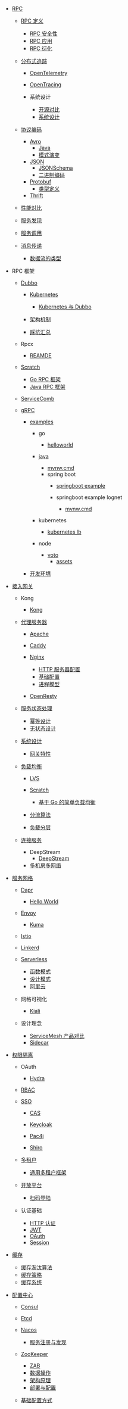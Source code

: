   - [RPC](/RPC/README.md)
    - [RPC 定义](/RPC/RPC%20定义/README.md)
      - [RPC 安全性](/RPC/RPC%20定义/RPC%20安全性.md)
      - [RPC 应用](/RPC/RPC%20定义/RPC%20应用.md)
      - [RPC 衍化](/RPC/RPC%20定义/RPC%20衍化.md)
    - [分布式追踪](/RPC/分布式追踪/README.md)
      - [OpenTelemetry](/RPC/分布式追踪/OpenTelemetry/README.md)
        
      - [OpenTracing](/RPC/分布式追踪/OpenTracing/README.md)
        
      - 系统设计
        - [开源对比](/RPC/分布式追踪/系统设计/开源对比.md)
        - [系统设计](/RPC/分布式追踪/系统设计/系统设计.md)
    - [协议编码](/RPC/协议编码/README.md)
      - [Avro](/RPC/协议编码/Avro/README.md)
        - [Java](/RPC/协议编码/Avro/Java.md)
        - [模式演变](/RPC/协议编码/Avro/模式演变.md)
      - [JSON](/RPC/协议编码/JSON/README.md)
        - [JSONSchema](/RPC/协议编码/JSON/JSONSchema.md)
        - [二进制编码](/RPC/协议编码/JSON/二进制编码.md)
      - [Protobuf](/RPC/协议编码/Protobuf/README.md)
        - [类型定义](/RPC/协议编码/Protobuf/类型定义.md)
      - [Thrift](/RPC/协议编码/Thrift/README.md)
        
    - [性能对比](/RPC/性能对比.md)
    - [服务发现](/RPC/服务发现/README.md)
      
    - [服务调用](/RPC/服务调用/README.md)
      
    - [消息传递](/RPC/消息传递/README.md)
      - [数据流的类型](/RPC/消息传递/数据流的类型.md)
  - RPC 框架
    - [Dubbo](/RPC%20框架/Dubbo/README.md)
      - [Kubernetes](/RPC%20框架/Dubbo/Kubernetes/README.md)
        - [Kubernetes 与 Dubbo](/RPC%20框架/Dubbo/Kubernetes/Kubernetes%20与%20Dubbo.md)
      - [架构机制](/RPC%20框架/Dubbo/架构机制/README.md)
        
      - [踩坑汇总](/RPC%20框架/Dubbo/踩坑汇总.md)
    - Rpcx
      - [REAMDE](/RPC%20框架/Rpcx/REAMDE.md)
    - [Scratch](/RPC%20框架/Scratch/README.md)
      - [Go RPC 框架](/RPC%20框架/Scratch/Go%20RPC%20框架.md)
      - [Java RPC 框架](/RPC%20框架/Scratch/Java%20RPC%20框架.md)
    - [ServiceComb](/RPC%20框架/ServiceComb/README.md)
      
    - [gRPC](/RPC%20框架/gRPC/README.md)
      - [examples](/RPC%20框架/gRPC/examples/README.md)
        - go
          - [helloworld](/RPC%20框架/gRPC/examples/go/helloworld/README.md)
            
        - [java](/RPC%20框架/gRPC/examples/java/README.md)
          - [mvnw.cmd](/RPC%20框架/gRPC/examples/java/mvnw.cmd)
          - spring boot
            - [springboot example](/RPC%20框架/gRPC/examples/java/spring-boot/springboot-example/README.md)
              
            - springboot example lognet
              - [mvnw.cmd](/RPC%20框架/gRPC/examples/java/spring-boot/springboot-example-lognet/mvnw.cmd)
        - kubernetes
          - [kubernetes lb](/RPC%20框架/gRPC/examples/kubernetes/kubernetes-lb/README.md)
            
        - node
          - [voto](/RPC%20框架/gRPC/examples/node/voto/README.md)
            - [assets](/RPC%20框架/gRPC/examples/node/voto/assets/README.md)
              
      - [开发环境](/RPC%20框架/gRPC/开发环境.md)
  - [接入网关](/接入网关/README.md)
    - Kong
      - [Kong](/接入网关/Kong/Kong.md)
    - [代理服务器](/接入网关/代理服务器/README.md)
      - [Apache](/接入网关/代理服务器/Apache/README.md)
        
      - [Caddy](/接入网关/代理服务器/Caddy/README.md)
        
      - [Nginx](/接入网关/代理服务器/Nginx/README.md)
        - [HTTP 服务器配置](/接入网关/代理服务器/Nginx/HTTP%20服务器配置.md)
        - [基础配置](/接入网关/代理服务器/Nginx/基础配置.md)
        - [进程模型](/接入网关/代理服务器/Nginx/进程模型.md)
      - [OpenResty](/接入网关/代理服务器/OpenResty/README.md)
        
    - [服务状态处理](/接入网关/服务状态处理/README.md)
      - [幂等设计](/接入网关/服务状态处理/幂等设计.md)
      - [无状态设计](/接入网关/服务状态处理/无状态设计.md)
    - [系统设计](/接入网关/系统设计/README.md)
      - [网关特性](/接入网关/系统设计/网关特性.md)
    - [负载均衡](/接入网关/负载均衡/README.md)
      - [LVS](/接入网关/负载均衡/LVS/README.md)
        
      - [Scratch](/接入网关/负载均衡/Scratch/README.md)
        - [基于 Go 的简单负载均衡](/接入网关/负载均衡/Scratch/基于%20Go%20的简单负载均衡.md)
      - [分流算法](/接入网关/负载均衡/分流算法.md)
      - [负载分层](/接入网关/负载均衡/负载分层.md)
    - [连接服务](/接入网关/连接服务/README.md)
      - DeepStream
        - [DeepStream](/接入网关/连接服务/DeepStream/DeepStream.md)
      - [多机房多网络](/接入网关/连接服务/多机房多网络.md)
  - [服务网格](/服务网格/README.md)
    - [Dapr](/服务网格/Dapr/README.md)
      - [Hello World](/服务网格/Dapr/Hello%20World.md)
    - [Envoy](/服务网格/Envoy/README.md)
      - [Kuma](/服务网格/Envoy/Kuma/README.md)
        
    - [Istio](/服务网格/Istio/README.md)
      
    - [Linkerd](/服务网格/Linkerd/README.md)
      
    - [Serverless](/服务网格/Serverless/README.md)
      - [函数模式](/服务网格/Serverless/函数模式.md)
      - [设计模式](/服务网格/Serverless/设计模式.md)
      - [阿里云](/服务网格/Serverless/阿里云.md)
    - 网格可视化
      - [Kiali](/服务网格/网格可视化/Kiali/README.md)
        
    - 设计理念
      - [ServiceMesh 产品对比](/服务网格/设计理念/ServiceMesh%20产品对比.md)
      - [Sidecar](/服务网格/设计理念/Sidecar.md)
  - [权限隔离](/权限隔离/README.md)
    - OAuth
      - [Hydra](/权限隔离/OAuth/Hydra/README.md)
        
    - [RBAC](/权限隔离/RBAC/README.md)
      
    - [SSO](/权限隔离/SSO/README.md)
      - [CAS](/权限隔离/SSO/CAS/README.md)
        
      - [Keycloak](/权限隔离/SSO/Keycloak/README.md)
        
      - [Pac4j](/权限隔离/SSO/Pac4j/README.md)
        
      - [Shiro](/权限隔离/SSO/Shiro/README.md)
        
    - [多租户](/权限隔离/多租户/README.md)
      - [通用多租户框架](/权限隔离/多租户/通用多租户框架.md)
    - [开放平台](/权限隔离/开放平台/README.md)
      - [扫码登陆](/权限隔离/开放平台/扫码登陆.md)
    - 认证基础
      - [HTTP 认证](/权限隔离/认证基础/HTTP%20认证.md)
      - [JWT](/权限隔离/认证基础/JWT.md)
      - [OAuth](/权限隔离/认证基础/OAuth.md)
      - [Session](/权限隔离/认证基础/Session.md)
  - [缓存](/缓存/README.md)
    - [缓存淘汰算法](/缓存/缓存淘汰算法.md)
    - [缓存策略](/缓存/缓存策略.md)
    - [缓存系统](/缓存/缓存系统/README.md)
      
  - [配置中心](/配置中心/README.md)
    - [Consul](/配置中心/Consul/README.md)
      
    - [Etcd](/配置中心/Etcd/README.md)
      
    - [Nacos](/配置中心/Nacos/README.md)
      - [服务注册与发现](/配置中心/Nacos/服务注册与发现.md)
    - [ZooKeeper](/配置中心/ZooKeeper/README.md)
      - [ZAB](/配置中心/ZooKeeper/ZAB.md)
      - [数据操作](/配置中心/ZooKeeper/数据操作.md)
      - [架构原理](/配置中心/ZooKeeper/架构原理.md)
      - [部署与配置](/配置中心/ZooKeeper/部署与配置.md)
    - [基础配置方式](/配置中心/基础配置方式.md)